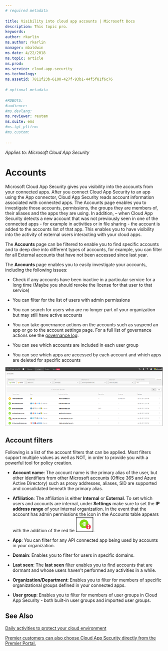 ```yaml
---
# required metadata

title: Visibility into cloud app accounts | Microsoft Docs
description: This topic pro.
keywords:
author: rkarlin
ms.author: rkarlin
manager: mbaldwin
ms.date: 4/22/2018
ms.topic: article
ms.prod:
ms.service: cloud-app-security
ms.technology:
ms.assetid: 7811f23b-6100-427f-93b1-44f5f81f6c76

# optional metadata

#ROBOTS:
#audience:
#ms.devlang:
ms.reviewer: reutam
ms.suite: ems
#ms.tgt_pltfrm:
#ms.custom:

---
```


*Applies to: Microsoft Cloud App Security*


# Accounts
Microsoft Cloud App Security gives you visibility into the accounts from your connected apps. After you connect Cloud App Security to an app using the App connector, Cloud App Security reads account information associated with connected apps. The Accounts page enables you to investigate those accounts, permissions, the groups they are members of, their aliases and the apps they are using. In addition, – when Cloud App Security detects a new account that was not previously seen in one of the connected apps - for example in activities or in file sharing - the account is added to the accounts list of that app. This enables you to have visibility into the activity of external users interacting with your cloud apps.


The **Accounts** page can be filtered to enable you to find specific accounts and to deep dive into different types of accounts, for example, you can filter for all External accounts that have not been accessed since last year. 

The **Accounts** page enables you to easily investigate your accounts, including the following issues:  

-   Check if any accounts have been inactive in a particular service for a long time (Maybe you should revoke the license for that user to that service)  
-   You can filter for the list of users with admin permissions  

-   You can search for users who are no longer part of your organization but may still have active accounts  

-   You can take governance actions on the accounts such as suspend an app or go to the account settings page. For a full list of governance actions see the [governance log](governance-actions.md).
    
-   You can see which accounts are included in each user group  

-   You can see which apps are accessed by each account and which apps are deleted for specific accounts
    

![accounts screen](./media/accounts-page.png)

## Account filters
Following is a list of the account filters that can be applied. Most filters support multiple values as well as NOT, in order to provide you with a powerful tool for policy creation.  
  
- **Account name**: The account name is the primary alias of the user, but other identifiers from other Microsoft accounts (Office 365 and Azure Active Directory) such as proxy addresses, aliases, SID are supported and consolidated beneath the primary alias.

- **Affiliation**: The affiliation is either **Internal** or **External**. To set which users and accounts are internal, under **Settings** make sure to set the **IP address range** of your internal organization. In the event that the account has admin permissions the icon in the Accounts table appears with the addition of the red tie ![accounts admin icon](./media/accounts-admin-icon.png).

- **App**: You can filter for any API connected app being used by accounts in your organization.

- **Domain**: Enables you to filter for users in specific domains.

- **Last seen**: The **last seen** filter enables you to find accounts that are dormant and whose users haven't performed any activities in a while.

- **Organization/Department**: Enables you to filter for members of specific organizational groups defined in your connected apps.

- **User group**: Enables you to filter for members of user groups in Cloud App Security - both built-in user groups and imported user groups.


## See Also  
[Daily activities to protect your cloud environment](daily-activities-to-protect-your-cloud-environment.md)   

[Premier customers can also choose Cloud App Security directly from the Premier Portal.](https://premier.microsoft.com/)  
  
  